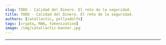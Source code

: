 ```yaml
---
slug: TODO - Calidad del Dinero. El reto de la seguridad.
title: TODO - Calidad del Dinero. El reto de la seguridad.
authors: [catallactic, pellyadolfo]
tags: [crypto, RWA, tokenization]
image: /img/catallactic-banner.jpg
---
```

---



